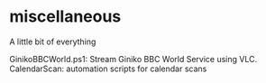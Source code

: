# miscellaneous
A little bit of everything

GinikoBBCWorld.ps1: Stream Giniko BBC World Service using VLC.
CalendarScan: automation scripts for calendar scans
